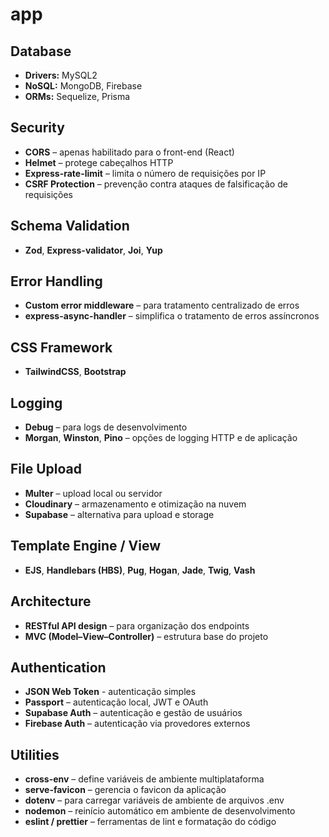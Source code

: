 # app

## Database

- **Drivers:** MySQL2  
- **NoSQL:** MongoDB, Firebase  
- **ORMs:** Sequelize, Prisma  

## Security

- **CORS** – apenas habilitado para o front-end (React)  
- **Helmet** – protege cabeçalhos HTTP  
- **Express-rate-limit** – limita o número de requisições por IP  
- **CSRF Protection** – prevenção contra ataques de falsificação de requisições  

## Schema Validation

- **Zod**, **Express-validator**, **Joi**, **Yup**  

## Error Handling

- **Custom error middleware** – para tratamento centralizado de erros  
- **express-async-handler** – simplifica o tratamento de erros assíncronos  

## CSS Framework

- **TailwindCSS**, **Bootstrap**  

## Logging

- **Debug** – para logs de desenvolvimento  
- **Morgan**, **Winston**, **Pino** – opções de logging HTTP e de aplicação  

## File Upload

- **Multer** – upload local ou servidor  
- **Cloudinary** – armazenamento e otimização na nuvem  
- **Supabase** – alternativa para upload e storage  

## Template Engine / View

- **EJS**, **Handlebars (HBS)**, **Pug**, **Hogan**, **Jade**, **Twig**, **Vash**
  
## Architecture

- **RESTful API design** – para organização dos endpoints  
- **MVC (Model–View–Controller)** – estrutura base do projeto  

## Authentication

- **JSON Web Token** - autenticação simples 
- **Passport** – autenticação local, JWT e OAuth  
- **Supabase Auth** – autenticação e gestão de usuários  
- **Firebase Auth** – autenticação via provedores externos  

## Utilities

- **cross-env** – define variáveis de ambiente multiplataforma  
- **serve-favicon** – gerencia o favicon da aplicação  
- **dotenv** – para carregar variáveis de ambiente de arquivos .env  
- **nodemon** – reinício automático em ambiente de desenvolvimento  
- **eslint / prettier** – ferramentas de lint e formatação do código  